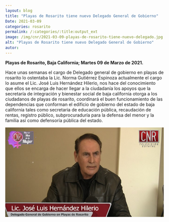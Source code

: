 ```yaml
---
layout: blog
title: "Playas de Rosarito tiene nuevo Delegado General de Gobierno"
Date: 2021-03-09
categories: rosarito
permalink: /:categories/:title:output_ext
image: /img/cnr/2021-03-09-playas-de-rosarito-tiene-nuevo-delegado.jpg
alt: "Playas de Rosarito tiene nuevo Delegado General de Gobierno"
autor:
---
```


**Playas de Rosarito, Baja California; Martes 09 de Marzo de 2021.** 

Hace unas semanas el cargo de Delegado general de gobierno en playas de rosarito lo ostentaba la Lic. Norma Gutiérrez Espinoza actualmente el cargo lo asume el Lic. José Luis Hernández Hilerio, nos hace del conocimiento que ellos se encarga de hacer llegar a la ciudadanía los apoyos que la secretaría de integración y bienestar social de baja california otorga a los ciudadanos de playas de rosarito, coordinará el buen funcionamiento de las dependencias que conforman el edificio de gobierno del estado de baja california tales como secretaria de educación pública, recaudación de rentas, registro público, subprocuraduría para la defensa del menor y la familia así como defensoría pública del estado.

<div id="carouselExampleSlidesOnly" class="carousel slide" data-ride="carousel">
  <div class="carousel-inner">
    <div class="carousel-item active">
       <img class="d-block w-100" src="/img/cnr/2021-03-09-playas-de-rosarito-tiene-nuevo-delegado.jpg" loading="lazy"  alt="Playas de Rosarito tiene nuevo Delegado General de Gobierno">
    </div>
  </div>
</div>